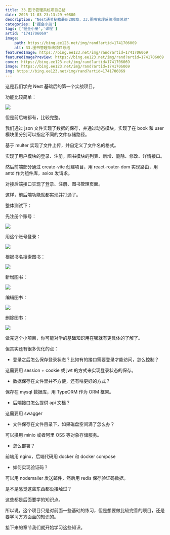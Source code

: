 ```yaml
---
title: 33.图书管理系统项目总结
date: 2025-11-03 23:13:29 +0800
description: "Nest通关秘籍最新200章，33.图书管理系统项目总结"
categories: ['掘金小册']
tags: ['掘金小册','课程']
artid: "1741706069"
image:
    path: https://bing.ee123.net/img/rand?artid=1741706069
    alt: 33.图书管理系统项目总结
featuredImage: https://bing.ee123.net/img/rand?artid=1741706069
featuredImagePreview: https://bing.ee123.net/img/rand?artid=1741706069
cover: https://bing.ee123.net/img/rand?artid=1741706069
image: https://bing.ee123.net/img/rand?artid=1741706069
img: https://bing.ee123.net/img/rand?artid=1741706069
---
```


这是我们学完 Nest 基础后的第一个实战项目。

功能比较简单：

![](https://p1-juejin.byteimg.com/tos-cn-i-k3u1fbpfcp/34f6cbd2e52c483e8d6a91f6033330e0~tplv-k3u1fbpfcp-jj-mark:0:0:0:0:q75.image#?w=1354&h=1142&s=96014&e=png&b=ffffff)

但是前后端都有，比较完整。

我们通过 json 文件实现了数据的保存，并通过动态模块，实现了在 book 和 user 模块里分别可以指定不同的文件存储路径。

基于 multer 实现了文件上传，并自定义了文件名的格式。

实现了用户模块的登录、注册，图书模块的列表、新增、删除、修改、详情接口。

然后前端部分通过 create-vite 创建项目，用 react-router-dom 实现路由，用 antd 作为组件库，axios 发请求。

对接后端接口实现了登录、注册、图书管理页面。

这样，前后端功能就都实现并打通了。

整体测试下：

先注册个账号：

![](https://p9-juejin.byteimg.com/tos-cn-i-k3u1fbpfcp/3edd949210ea4c2d84d64c77d1920928~tplv-k3u1fbpfcp-jj-mark:0:0:0:0:q75.image#?w=2424&h=1258&s=448023&e=gif&f=52&b=fefefe)

用这个账号登录：

![](https://p1-juejin.byteimg.com/tos-cn-i-k3u1fbpfcp/3e97eb7e82bb44eb9eece9c6df29946e~tplv-k3u1fbpfcp-jj-mark:0:0:0:0:q75.image#?w=2424&h=1258&s=698347&e=gif&f=54&b=fefefe)

根据书名搜索图书：

![](https://p1-juejin.byteimg.com/tos-cn-i-k3u1fbpfcp/50ccc9e0443a4e36aadb58a0d90ccb2c~tplv-k3u1fbpfcp-jj-mark:0:0:0:0:q75.image#?w=2424&h=1258&s=951935&e=gif&f=70&b=fafafa)

新增图书：

![](https://p1-juejin.byteimg.com/tos-cn-i-k3u1fbpfcp/24f0e478fd8240658b488cb3f7c8db5d~tplv-k3u1fbpfcp-jj-mark:0:0:0:0:q75.image#?w=2600&h=1528&s=6356259&e=gif&f=56&b=fbfbfb)

编辑图书：

![](https://p6-juejin.byteimg.com/tos-cn-i-k3u1fbpfcp/7a467463fc3647ac9f4643fb2913c079~tplv-k3u1fbpfcp-jj-mark:0:0:0:0:q75.image#?w=2600&h=1528&s=6043969&e=gif&f=59&b=fbfafa)

删除图书：

![](https://p3-juejin.byteimg.com/tos-cn-i-k3u1fbpfcp/aaa13c1b24264ad79f352c2a471a17c6~tplv-k3u1fbpfcp-jj-mark:0:0:0:0:q75.image#?w=2600&h=1528&s=909694&e=gif&f=29&b=fcfbfb)

做完这个小项目，你可能对学的基础知识用在哪就有更具体的了解了。

但其实还有很多优化的点：

- 登录之后怎么保存登录状态？比如有的接口需要登录才能访问，怎么控制？

这需要用 session + cookie 或 jwt 的方式来实现登录状态的保存。

- 数据保存在文件里并不方便，还有啥更好的方式？

保存在 mysql 数据库，用 TypeORM 作为 ORM 框架。

- 后端接口怎么提供 api 文档？

这需要用 swagger

- 文件保存在文件目录下，如果磁盘空间满了怎么办？

可以换用 minio 或者阿里 OSS 等对象存储服务。

- 怎么部署？

前端用 nginx，后端代码用 docker 和 docker compose

- 如何实现验证码？

可以用 nodemailer 发送邮件，然后用 redis 保存验证码数据。

是不是感觉这些东西都没接触过？

这些都是后面要学的知识点。

所以说，这个项目只是对前面一些基础的练习，但是想要做比较完善的项目，还是要学习方方面面的知识的。

接下来的章节我们就开始学习这些知识。
